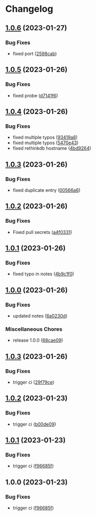 # Changelog

## [1.0.6](https://github.com/Befritco/helm-charts/compare/expo-manager-1.0.5...expo-manager-1.0.6) (2023-01-27)


### Bug Fixes

* fixed port ([2598cab](https://github.com/Befritco/helm-charts/commit/2598cab13555204bc02a0d6eeb18f79ba52be1e5))

## [1.0.5](https://github.com/Befritco/helm-charts/compare/expo-manager-1.0.4...expo-manager-1.0.5) (2023-01-26)


### Bug Fixes

* fixed probe ([d7141f6](https://github.com/Befritco/helm-charts/commit/d7141f6f790560beeeeb0410d41b06c35066300a))

## [1.0.4](https://github.com/Befritco/helm-charts/compare/expo-manager-1.0.3...expo-manager-1.0.4) (2023-01-26)


### Bug Fixes

* fixed multiple typos ([93419a8](https://github.com/Befritco/helm-charts/commit/93419a8039a69338d61643e629e2af7cd78ea271))
* fixed multiple typos ([5470e43](https://github.com/Befritco/helm-charts/commit/5470e43865d1899fc9bee75d0f01ed2112d278f8))
* fixed rethinkdb hostname ([4bd9264](https://github.com/Befritco/helm-charts/commit/4bd9264334c71bde2aa44da41b6674052e5ee756))

## [1.0.3](https://github.com/Befritco/helm-charts/compare/expo-manager-1.0.2...expo-manager-1.0.3) (2023-01-26)


### Bug Fixes

* fixed duplicate entry ([00566a6](https://github.com/Befritco/helm-charts/commit/00566a6f39c773a36997d24f684016d01d0fbe05))

## [1.0.2](https://github.com/Befritco/helm-charts/compare/expo-manager-1.0.1...expo-manager-1.0.2) (2023-01-26)


### Bug Fixes

* Fixed pull secrets ([a4f0331](https://github.com/Befritco/helm-charts/commit/a4f03313115641d11b0c02b47b788421436e015a))

## [1.0.1](https://github.com/Befritco/helm-charts/compare/expo-manager-1.0.0...expo-manager-1.0.1) (2023-01-26)


### Bug Fixes

* fixed typo in notes ([4b9c1f0](https://github.com/Befritco/helm-charts/commit/4b9c1f04d11d2c6d7c879e8019c5502f70d49528))

## [1.0.0](https://github.com/Befritco/helm-charts/compare/expo-manager-v1.0.3...expo-manager-1.0.0) (2023-01-26)


### Bug Fixes

* updated notes ([6a0230d](https://github.com/Befritco/helm-charts/commit/6a0230d320c9e43cc0ff53d287389540cfe78960))


### Miscellaneous Chores

* release 1.0.0 ([68cae09](https://github.com/Befritco/helm-charts/commit/68cae09b18dc0e8602ed2630c4c1b204bb92d132))

## [1.0.3](https://github.com/Befritco/helm-charts/compare/expo-manager-1.0.2...expo-manager-1.0.3) (2023-01-26)


### Bug Fixes

* trigger ci ([29f79ce](https://github.com/Befritco/helm-charts/commit/29f79ce8dc0cf9bbcb8b0a614119be56ce4703af))

## [1.0.2](https://github.com/Befritco/helm-charts/compare/expo-manager-1.0.1...expo-manager-1.0.2) (2023-01-23)


### Bug Fixes

* trigger ci ([b00de09](https://github.com/Befritco/helm-charts/commit/b00de095819e1d7aa0f16ad9ab4463ba1c60e8d2))

## [1.0.1](https://github.com/Befritco/helm-charts/compare/expo-manager-v1.0.0...expo-manager-1.0.1) (2023-01-23)


### Bug Fixes

* trigger ci ([f96685f](https://github.com/Befritco/helm-charts/commit/f96685f280c10e74f7c1f4441c0a5ab1f7d8007f))

## 1.0.0 (2023-01-23)


### Bug Fixes

* trigger ci ([f96685f](https://github.com/Befritco/helm-charts/commit/f96685f280c10e74f7c1f4441c0a5ab1f7d8007f))
